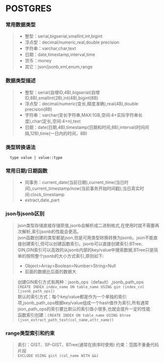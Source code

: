 # POSTGRES
### 常用数据类型
>* 整型：serial,bigserial,smallint,int,bigint
>* 浮点型：decimal/numeric,real,double precision
>* 字符串：varchar,char,text
>* 日期：date,timestamp,interval,time
>* 货币：money
>* 其它：json/jsonb,xml,enum,range
### 数据类型描述
>* 整型：serial(自增ID,4B),bigserial(自增ID,8B),smallint(2B),int(4B),bigint(8B)
>* 浮点型：decimal/numeric(变长,精度准确),real(4B),double precision(8B)
>* 字符串：varchar(变长字符串,MAX:1GB,空间:4+实际字符串长度),char(定长,空间:4+n),text
>* 日期：date(日期,4B),timestamp(日期和时间,8B),interval(时间间隔,12B),time(一日内的时间，8B)
### 类型转换语法
``` 
  type value | value::type
```
### 常用日期/日期函数
>* 同事务：current_date(当前日期),current_time(当日时间),current_timestamp/now(当前事务开始时间戳);当日真实时间:clock_timestamp
>* extract,date_part
### json与jsonb区别
>json类型存储直接存储原值,jsonb会解析成二进制格式,在使用时就不需要再次解析,索引jsonb的性能会更高。  
>json函数创建的类型都是json,但是可用类型转换转换为jsonb。json不能直接创建索引,但可以创建函数索引。jsonb可以直接创建索引:BTree、GIN,GIN索引可以高效的从jsonb内部的key/value中搜索数据,BTree只是简单的按照整个jsonb的大小方式索引,原则如下:
>* Object>Array>Boolean>Number>String>Null
>* 前面的数据比后面的数据大

>创建GIN索引方式有两种：jsonb_ops（default）,jsonb_path_ops  
```CREATE INDEX index_name ON table_name USING gin (index_col [jsonb_path_ops])```  
>默认的索引方式：每个key/value都是作为一个单独的索引项,jsonb_path_ops根据key/value组成一个hash值作为索引,所有通常json_path_ops的索引要比默认的索引值小很多,也就会提升一定的性能  
>函数索引创建：```CREATE INDEX ON table_name USING btree (json_extract_path_text(col_name,attr_name))```
### range类型索引和约束
>索引：GIST、SP-GIST、BTree(通常在排序时使用)
>约束：范围不重叠代码片段  
```EXCLUDE USING gist (col_name WITH &&)```
